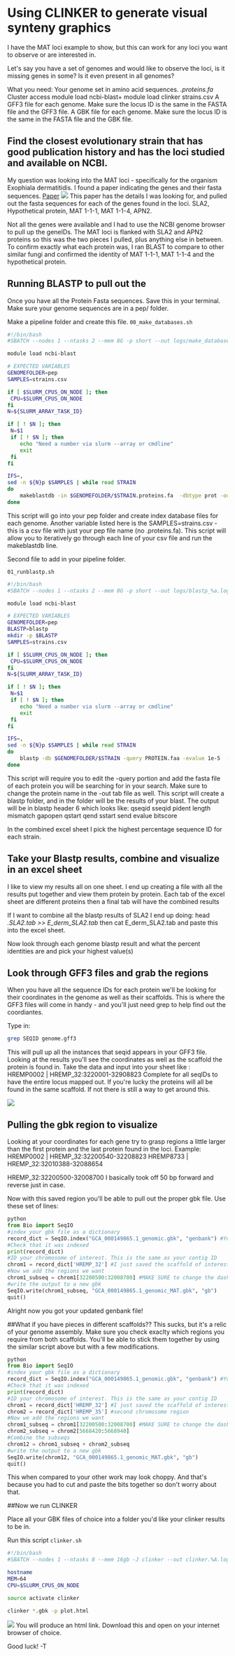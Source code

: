 # Using CLINKER to generate visual synteny graphics

I have the MAT loci example to show, but this can work for any loci you want to observe or are interested in. 

Let's say you have a set of genomes and would like to observe the loci, is it missing genes in some? Is it even present in all genomes?

What you need:
Your genome set in amino acid sequences. *.proteins.fa*
Cluster access
module load ncbi-blast+
module load clinker
strains.csv
A GFF3 file for each genome. Make sure the locus ID is the same in the FASTA file and the GFF3 file.
A GBK file for each genome. Make sure the locus ID is the same in the FASTA file and the GBK file. 

## Find the closest evolutionary strain that has good publication history and has the loci studied and available on NCBI.

My question was looking into the MAT loci - specifically for the organism Exophiala dermatitidis. I found a paper indicating the genes and their fasta sequences.
[Paper](https://www.sciencedirect.com/science/article/abs/pii/S1087184518303293)
![](../img/EDERM.jpg)
This paper has the details I was looking for, and pulled out the fasta sequences for each of the genes found in the loci. 
SLA2, Hypothetical protein, MAT 1-1-1, MAT 1-1-4, APN2.

Not all the genes were available and I had to use the NCBI genome browser to pull up the geneIDs. 
The MAT loci is flanked with SLA2 and APN2 proteins so this was the two pieces I pulled, plus anything else in between. 
To confirm exactly what each protein was, I ran BLAST to compare to other similar fungi and confirmed the identity of MAT 1-1-1, MAT 1-1-4 and the hypothetical protein.

## Running BLASTP to pull out the 
Once you have all the Protein Fasta sequences. Save this in your terminal. Make sure your genome sequences are in a pep/ folder.

Make a pipeline folder and create this file.
`00_make_databases.sh`

```bash
#!/bin/bash
#SBATCH --nodes 1 --ntasks 2 --mem 8G -p short --out logs/make_database_%a.log

module load ncbi-blast

# EXPECTED VARIABLES
GENOMEFOLDER=pep
SAMPLES=strains.csv

if [ $SLURM_CPUS_ON_NODE ]; then
 CPU=$SLURM_CPUS_ON_NODE
fi
N=${SLURM_ARRAY_TASK_ID}

if [ ! $N ]; then
 N=$1
 if [ ! $N ]; then 
    echo "Need a number via slurm --array or cmdline"
    exit
 fi
fi

IFS=,
sed -n ${N}p $SAMPLES | while read STRAIN 
do
	makeblastdb -in $GENOMEFOLDER/$STRAIN.proteins.fa  -dbtype prot -out $GENOMEFOLDER/$STRAIN
done
```
This script will go into your pep folder and create index database files for each genome.
Another variable listed here is the SAMPLES=strains.csv - this is a csv file with just your pep file name (no .proteins.fa).
This script will allow you to iteratively go through each line of your csv file and run the makeblastdb line.

Second file to add in your pipeline folder.

`01_runblastp.sh`

```bash
#!/bin/bash
#SBATCH --nodes 1 --ntasks 2 --mem 8G -p short --out logs/blastp_%a.log

module load ncbi-blast

# EXPECTED VARIABLES
GENOMEFOLDER=pep
BLASTP=blastp
mkdir -p $BLASTP
SAMPLES=strains.csv

if [ $SLURM_CPUS_ON_NODE ]; then
 CPU=$SLURM_CPUS_ON_NODE
fi
N=${SLURM_ARRAY_TASK_ID}

if [ ! $N ]; then
 N=$1
 if [ ! $N ]; then 
    echo "Need a number via slurm --array or cmdline"
    exit
 fi
fi

IFS=,
sed -n ${N}p $SAMPLES | while read STRAIN 
do
	blastp -db $GENOMEFOLDER/$STRAIN -query PROTEIN.faa -evalue 1e-5  -outfmt 6 -out $BLASTP/$STRAIN.PROTEIN.tab
done
```

This script will require you to edit the -query portion and add the fasta file of each protein you will be searching for in your search.
Make sure to change the protein name in the -out tab file as well. 
This script will create a blastp folder, and in the folder will be the results of your blast. 
The output will be in blastp header 6 which looks like: qseqid	sseqid	pident	length	mismatch	gapopen	qstart	qend	sstart	send	evalue	bitscore

In the combined excel sheet I pick the highest percentage sequence ID for each strain. 

## Take your Blastp results, combine and visualize in an excel sheet
I like to view my results all on one sheet. I end up creating a file with all the results put together and view them protein by protein. 
Each tab of the excel sheet are different proteins then a final tab will have the combined results

If I want to combine all the blastp results of SLA2 I end up doing:
head  *.SLA2.tab >> E_derm_SLA2.tab* 
then cat E_derm_SLA2.tab and paste this into the excel sheet. 

Now look through each genome blastp result and what the percent identities are and pick your highest value(s)

## Look through GFF3 files and grab the regions 
When you have all the sequence IDs for each protein we'll be looking for their coordinates in the genome as well as their scaffolds.
This is where the GFF3 files will come in handy - and you'll just need grep to help find out the coordiantes.

Type in:
```bash
grep SEQID genome.gff3
```

This will pull up all the instances that seqid appears in your GFF3 file. Looking at the results you'll see the coordinates as well as the scaffold the protein is found in.
Take the data and input into your sheet like : HREMP0002 | HREMP_32:3220001-32908823
Complete for all seqIDs to have the entire locus mapped out.
If you're lucky the proteins will all be found in the same scaffold. If not there is still a way to get around this.

![](../img/excel.jpg)

## Pulling the gbk region to visualize
Looking at your coordinates for each gene try to grasp regions a little larger than the first protein and the last protein found in the loci. 
Example:
HREMP0002 | HREMP_32:32200540-32208823                     HREMP8733 | HREMP_32:32010388-32088654

HREMP_32:32200500-32008700
I basically took off 50 bp forward and reverse just in case.

Now with this saved region you'll be able to pull out the proper gbk file.
Use these set of lines:

```python
python
from Bio import SeqIO
#index your gbk file as a dictionary
record_dict = SeqIO.index("GCA_000149865.1_genomic.gbk", "genbank") #You'll need to change the gbk file within the "" to what you are working with
#Check that it was indexed
print(record_dict)
#ID your chromosome of interest. This is the same as your contig ID
chrom1 = record_dict['HREMP_32'] #I just saved the scaffold of interest - in this case HREMP_32
#Now we add the regions we want
chrom1_subseq = chrom1[32200500:32008700] #MAKE SURE to change the dash from above to :
#write the output to a new gbk
SeqIO.write(chrom1_subseq, "GCA_000149865.1_genomic_MAT.gbk", "gb")
quit()
```
Alright now you got your updated genbank file!

##What if you have pieces in different scaffolds??
This sucks, but it's a relic of your genome assembly. Make sure you check exaclty which regions you require from both scaffolds. 
You'll be able to stick them together by using the similar script above but with a few modifications. 

```python
python
from Bio import SeqIO
#index your gbk file as a dictionary
record_dict = SeqIO.index("GCA_000149865.1_genomic.gbk", "genbank") #You'll need to change the gbk file within the "" to what you are working with
#Check that it was indexed
print(record_dict)
#ID your chromosome of interest. This is the same as your contig ID
chrom1 = record_dict['HREMP_32'] #I just saved the scaffold of interest - in this case HREMP_32
chrom2 = record_dict['HREMP_35'] #second chromosome region
#Now we add the regions we want
chrom1_subseq = chrom1[32200500:32008700] #MAKE SURE to change the dash from above to :
chrom2_subseq = chrom2[5668420:5668940] 
#Combine the subseqs
chrom12 = chrom1_subseq + chrom2_subseq
#write the output to a new gbk
SeqIO.write(chrom12, "GCA_000149865.1_genomic_MAT.gbk", "gb")
quit()
```
This when compared to your other work may look choppy. And that's because you had to cut and paste the bits together so don't worry about that. 

##Now we run CLINKER

Place all your GBK files of choice into a folder you'd like your clinker results to be in.

Run this script
`clinker.sh`

```bash
#!/bin/bash
#SBATCH --nodes 1 --ntasks 8 --mem 16gb -J clinker --out clinker.%A.log -p batch

hostname
MEM=64
CPU=$SLURM_CPUS_ON_NODE

source activate clinker

clinker *.gbk -p plot.html
```

![](../img/plot_Sub.png)
You will produce an html link. Download this and open on your internet browser of choice. 

Good luck!
-T
